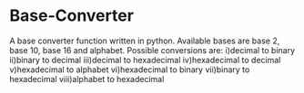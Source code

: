# Base-Converter
A base converter function written in python.
Available bases are base 2, base 10, base 16 and alphabet.
Possible conversions are:
i)decimal to binary 
ii)binary to decimal
iii)decimal to hexadecimal
iv)hexadecimal to decimal
v)hexadecimal to alphabet
vi)hexadecimal to binary 
vii)binary to hexadecimal
viii)alphabet to hexadecimal

